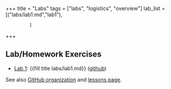 +++
title = "Labs"
tags = ["labs", "logistics", "overview"]
lab_list = [("labs/lab1.md","lab1"),
<!--
            ("labs/lab2.md","lab2"),
            ("labs/lab3.md","lab3"),
            ("labs/lab4.md","lab4"),
            ("labs/lab5.md","lab5"),
            ("labs/lab6.md","lab6"),
            ("labs/lab7.md","lab7"),
            ("labs/lab8.md","lab8"),
            ("labs/lab9.md","lab9"),
-->
             ]
+++

## Lab/Homework Exercises

- [Lab 1](lab1/): {{fill title labs/lab1.md}} ([github](https://github.com/PsuAstro416/lab1-start))
<!--
- [Lab 2](lab2/): {{fill title labs/lab2.md}} ([github](https://github.com/PsuAstro416/lab2-start))
- [Lab 3](lab3/): {{fill title labs/lab3.md}} ([github](https://github.com/PsuAstro416/lab3-start))
- [Lab 4](lab4/): {{fill title labs/lab4.md}} ([github](https://github.com/PsuAstro416/lab4-start))
- [Lab 5](lab5/): {{fill title labs/lab5.md}} ([github](https://github.com/PsuAstro416/lab5-start))
- [Lab 6](lab6/): {{fill title labs/lab6.md}} ([github](https://github.com/PsuAstro416/lab6-start))
- [Lab 7](lab7/): {{fill title labs/lab7.md}} ([github](https://github.com/PsuAstro416/lab7-start))
- [Lab 8](lab8/): {{fill title labs/lab8.md}} ([github](https://github.com/PsuAstro416/lab8-start))
- [Lab 9](lab9/): {{fill title labs/lab9.md}} ([github](https://github.com/PsuAstro416/lab9-start))
-->

<!--
{{for (page,lab) in lab_list }}
- Lab {{fill lab_num page}}: {{lab}} [page]({{fill title page}})
{{end}}
-->

See also [GitHub organization](https://github.com/PsuAstro416) and [lessons page](/lessons/).
